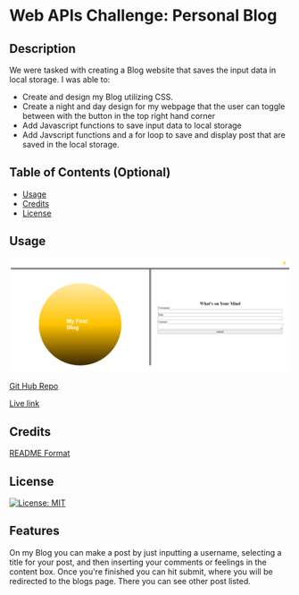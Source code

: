 # Web APIs Challenge: Personal Blog

## Description

We were tasked with creating a Blog website that saves the input data in local storage. I was able to:

- Create and design my Blog utilizing CSS.
- Create a night and day design for my webpage that the user can toggle between with the button in the top right hand corner
- Add Javascript functions to save input data to local storage
- Add Javscript functions and a for loop to save and display post that are saved in the local storage. 

## Table of Contents (Optional)

- [Usage](#usage)
- [Credits](#credits)
- [License](#license)

## Usage

![alt text](./assets/photos/image.png)

<a href="https://github.com/Kadeemking/Module-4-Challenge.git">Git Hub Repo</a>

<a href="https://kadeemking.github.io/Module-4-Challenge/">Live link</a>

## Credits

<a href="https://coding-boot-camp.github.io/full-stack/github/professional-readme-guide">README Format</a> 

## License

[![License: MIT](https://img.shields.io/badge/License-MIT-yellow.svg)](https://opensource.org/licenses/MIT)

## Features

On my Blog you can make a post by just inputting a username, selecting a title for your post, and then inserting your comments or feelings in the content box. Once you're finished you can hit submit, where you will be redirected to the blogs page. There you can see other post listed.
